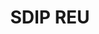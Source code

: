 ---
layout: post
title: SDIP REU
order: 1
description:   
    I am working with Dr. Cetinkaya and his team of graduate students at the Photo-Acoustics Research Laboratory at Clarkson University this summer. I am using Optuna to optimize the hyperparameters of critical quality attribute extracting machine learning models in conjunction of ultrasonic sensors to improve the quality control on pharmaceutical tabletss. By improving the hyperparameters, I have minimized the computation power required while also keeping the error under the 2% error set by industry standards. I recently got the opportunity to present my work at Clarkson's RAPS showcase with a poster. Here is a brief video showcasing my work{% include youtube-video.html id="3d13rYmwAMU" autoplay= "false"%}
skills: 
  - 3D Printing
  - Ultrasonic
  - Python
  - LabVIEW
  - MATLAB
  - Machine Learning
  - Research papers and presentations

main-image: /PosterPicture.JPEG
---